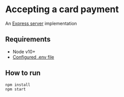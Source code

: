 # Accepting a card payment

An [Express server](http://expressjs.com) implementation

## Requirements

- Node v10+
- [Configured .env file](../../../README.md#configure-env-file)

## How to run

```
npm install
npm start
```
